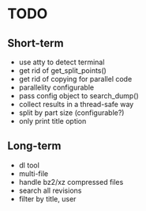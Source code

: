 # TODO

## Short-term
- use atty to detect terminal
- get rid of get_split_points()
- get rid of copying for parallel code
- parallelity configurable
- pass config object to search_dump()
- collect results in a thread-safe way
- split by part size (configurable?)
- only print title option

## Long-term
- dl tool
- multi-file
- handle bz2/xz compressed files
- search all revisions
- filter by title, user